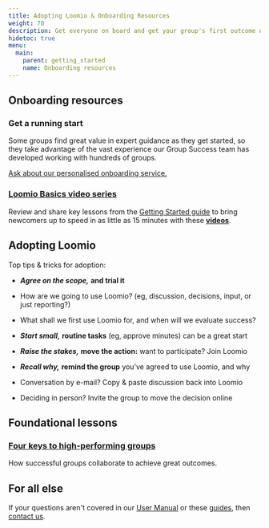 ```yaml
---
title: Adopting Loomio & Onboarding Resources
weight: 70
description: Get everyone on board and get your group's first outcome on Loomio.
hidetoc: true
menu:
  main:
    parent: getting_started
    name: Onboarding resources
---
```


## Onboarding resources

### Get a running start

Some groups find great value in expert guidance as they get started, so they take advantage of the vast experience our Group Success team has developed working with hundreds of groups.

[Ask about our personalised onboarding service.](https://loomio.org/contact)

### [Loomio Basics video series](/en/overview-and-how-tos)
Review and share key lessons from the [Getting Started guide](/en/guides/getting_started) to bring newcomers up to speed in as little as 15 minutes with these [**videos**](/en/overview-and-how-tos).

## Adopting Loomio

Top tips & tricks for adoption:

- ***Agree on the scope,*** **and trial it**
 - How are we going to use Loomio? (eg, discussion, decisions, input, or just reporting?)
 - What shall we first use Loomio for, and when will we evaluate success?


- ***Start small,*** **routine tasks** (eg, approve minutes) can be a great start


- ***Raise the stakes,*** **move the action:** want to participate? Join Loomio


- ***Recall why,*** **remind the group** you’ve agreed to use Loomio, and why
 - Conversation by e-mail? Copy & paste discussion back into Loomio
 - Deciding in person? Invite the group to move the decision online

## Foundational lessons
### [Four keys to high-performing groups](/en/guides/four-patterns-of-success)
How successful groups collaborate to achieve great outcomes.

## For all else

If your questions aren't covered in our [User Manual](/) or these [guides](/en/guides), then [contact us](https://loomio.org/contact?utm_campaign=getting_started_guide_help&utm_term=help  "opens in new tab").
